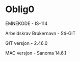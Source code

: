 # Oblig0
EMNEKODE - IS-114

Arbeidskrav
Brukernavn - Sti-GIT

GIT versjon - 2.46.0

MAC versjon - Sanoma 14.6.1

